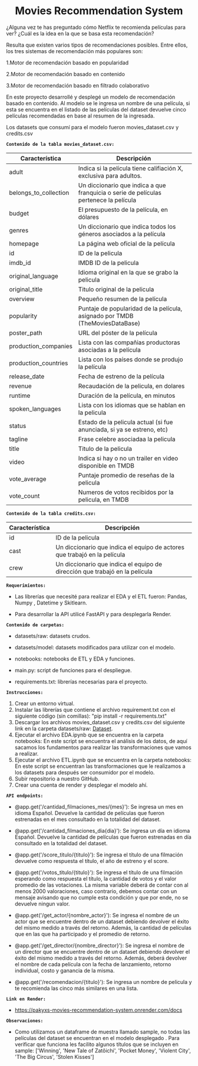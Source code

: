 # <h1 align=center> **Movies Recommendation System** </h1>


¿Alguna vez te has preguntado cómo Netflix te recomienda películas para ver? ¿Cuál es la idea en la que se basa esta recomendación?

Resulta que existen varios tipos de recomendaciones posibles. Entre ellos, los tres  sistemas de recomendación más populares son:

  1.Motor de recomendación basado en popularidad
  
  2.Motor de recomendación basado en contenido
  
  3.Motor de recomendación basado en filtrado colaborativo

En este proyecto desarrollé y desplegé un modelo de recomendación basado en contenido. Al modelo se le ingresa un nombre de una película, si esta se encuentra en el listado de las películas del dataset devuelve cinco películas recomendadas en base al resumen de la ingresada.

Los datasets que consumí para el modelo fueron movies_dataset.csv y credits.csv  

**`Contenido de la tabla movies_dataset.csv:`**

| Característica         | Descripción                                                                           |
| ---------------------- | ------------------------------------------------------------------------------------- |
| adult                  | Indica si la película tiene califiación X, exclusiva para adultos.                    |
| belongs_to_collection  | Un diccionario que indica a que franquicia o serie de películas pertenece la película |
| budget                 | El presupuesto de la película, en dólares                                             |
| genres                 | Un diccionario que indica todos los géneros asociados a la película                   |
| homepage               | La página web oficial de la película                                                  |
| id                     | ID de la pelicula                                                                     |
| imdb_id                | IMDB ID de la pelicula                                                                |
| original_language      | Idioma original en la que se grabo la pelicula                                        |
| original_title         | Titulo original de la pelicula                                                        |
| overview               | Pequeño resumen de la película                                                        |
| popularity             | Puntaje de popularidad de la película, asignado por TMDB (TheMoviesDataBase)          |
| poster_path            | URL del póster de la película                                                         |
| production_companies   | Lista con las compañias productoras asociadas a la película                           |
| production_countries   | Lista con los países donde se produjo la película                                     |
| release_date           | Fecha de estreno de la película                                                       |
| revenue                | Recaudación de la pelicula, en dolares                                                |
| runtime                | Duración de la película, en minutos                                                   |
| spoken_languages       | Lista con los idiomas que se hablan en la pelicula                                    |
| status                 | Estado de la pelicula actual (si fue anunciada, si ya se estreno, etc)                |
| tagline                | Frase celebre asociadaa la pelicula                                                   |
| title                  | Titulo de la pelicula                                                                 |
| video                  | Indica si hay o no un trailer en video disponible en TMDB                             |
| vote_average           | Puntaje promedio de reseñas de la pelicula                                            |
| vote_count             | Numeros de votos recibidos por la pelicula, en TMDB                                   |



**`Contenido de la tabla credits.csv:`**

| Característica         | Descripción                                                                           |
| ---------------------- | ------------------------------------------------------------------------------------- |
| id                     | ID de la pelicula                                                                     |
| cast                   | Un diccionario que indica el equipo de actores que trabajó en la película             |
| crew                   | Un diccionario que indica el equipo de dirección que trabajó en la película           |

**`Requerimientos:`**

+  Las librerías que necesité para realizar el EDA y el ETL fueron: Pandas, Numpy , Datetime y Skitlearn.

+  Para desarrollar la API utilicé FastAPI y para desplegarla Render.


**`Contenido de carpetas:`**

+  datasets/raw: datasets crudos.

+  datasets/model: datasets modificados para utilizar con el modelo.

+  notebooks: notebooks de ETL y EDA y funciones.

+  main.py: script de funciones para el despliegue.

+  requirements.txt: librerías necesarias para el proyecto.


**`Instrucciones:`**
1) Crear un entorno virtual.
1) Instalar las librerías que contiene el archivo requirement.txt con el siguiente código (sin comillas): "pip install -r requirements.txt"
2) Descargar los archivos movies_dataset.csv y credits.csv del siguiente link en la carpeta datasets/raw:
   [Dataset](https://drive.google.com/drive/folders/1nvSjC2JWUH48o3pb8xlKofi8SNHuNWeu).
3) Ejecutar el archivo EDA.ipynb que se encuentra en la carpeta notebooks:
   En este script se encuentra el análisis de los datos, de aquí sacamos los fundamentos para realizar las transformaciones que vamos a realizar.
4) Ejecutar el archivo ETL.ipynb que se encuentra en la carpeta notebooks:
   En este script se encuentran las transformaciones que le realizamos a los datasets para después ser consumidor por el modelo.
5) Subir repositorio a nuestro GitHub.
6) Crear una cuenta de render y desplegar el modelo ahí.


**`API endpoints:`**

+ @app.get('/cantidad_filmaciones_mes/{mes}'): Se ingresa un mes en idioma Español. Devuelve la cantidad de películas que fueron estrenadas en el mes consultado en la totalidad del dataset.
  
+ @app.get('/cantidad_filmaciones_dia{dia}'): Se ingresa un día en idioma Español. Devuelve la cantidad de películas que fueron estrenadas en día consultado en la totalidad del dataset.
 
+ @app.get('/score_titulo/{titulo}'): Se ingresa el título de una filmación devuelve como respuesta el título, el año de estreno y el score.
 
+ @app.get('/votos_titulo/{titulo}'): Se ingresa el título de una filmación esperando como respuesta el título, la cantidad de votos y el valor promedio de las votaciones.
    La misma variable deberá de contar con al menos 2000 valoraciones, caso contrario, debemos contar con un mensaje avisando que no cumple esta condición y que por ende,
    no se devuelve ningun valor.

+ @app.get('/get_actor/{nombre_actor}'): Se ingresa el nombre de un actor que se encuentre dentro de un dataset debiendo devolver el éxito del mismo medido a través del retorno.
    Además, la cantidad de películas que en las que ha participado y el promedio de retorno.
  
+ @app.get('/get_director/{nombre_director}'): Se ingresa el nombre de un director que se encuentre dentro de un dataset debiendo devolver el éxito del mismo medido a través del retorno. 
    Además, deberá devolver el nombre de cada película con la fecha de lanzamiento, retorno individual, costo y ganancia de la misma.
  
+ @app.get('/recomendacion/{titulo}'): Se ingresa un nombre de pelicula y te recomienda las cinco más similares en una lista.


**`Link en Render:`**
+ https://pakyxs-movies-recommendation-system.onrender.com/docs

**`Observaciones:`**
+  Como utilizamos un dataframe de muestra llamado sample, no todas las películas del dataset se encuentran en el modelo desplegado . Para verificar que funciona les facilito algunos títulos que se incluyen en sample:
['Winning',
 'New Tale of Zatôichi',
 'Pocket Money',
 'Violent City',
 'The Big Circus',
 'Stolen Kisses']

